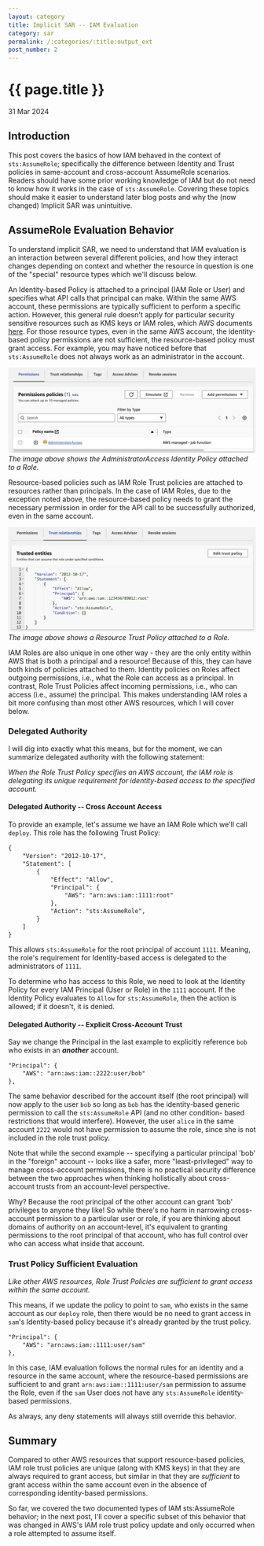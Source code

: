 ```yaml
---
layout: category
title: Implicit SAR -- IAM Evaluation
category: sar
permalink: /:categories/:title:output_ext
post_number: 2
---
```


{{ page.title }}
================

<p class="meta">31 Mar 2024</p>

## Introduction

This post covers the basics of how IAM behaved in the context of `sts:AssumeRole`; specifically the difference between Identity and Trust policies in same-account and cross-account AssumeRole scenarios. Readers should have some prior working knowledge of IAM but do not need to know how it works in the case of `sts:AssumeRole`. Covering these topics should make it easier to understand later blog posts and why the (now changed) Implicit SAR was unintuitive.

## AssumeRole Evaluation Behavior

To understand implicit SAR, we need to understand that IAM evaluation is an interaction between several different policies, and how they interact changes depending on context and whether the resource in question is one of the "special" resource types which we'll discuss below.

An Identity-based Policy is attached to a principal (IAM Role or User) and specifies what API calls that principal can make. Within the same AWS account, these permissions are typically sufficient to perform a specific action. However, this general rule doesn't apply for particular security sensitive resources such as KMS keys or IAM roles, which AWS documents [here](https://docs.aws.amazon.com/IAM/latest/UserGuide/reference_policies_evaluation-logic.html#policy-eval-denyallow). For those resource types, even in the same AWS account, the identity-based policy permissions are not sufficient, the resource-based policy must grant access. For example, you may have noticed before that `sts:AssumeRole` does not always work as an administrator in the account.

![Administrator Identity Policy](/images/sar-admin-identity-policy-2.png)
*The image above shows the AdministratorAccess Identity Policy attached to a Role.*

Resource-based policies such as IAM Role Trust policies are attached to resources rather than principals. In the case of IAM Roles, due to the exception noted above, the resource-based policy needs to grant the necessary permission in order for the API call to be successfully authorized, even in the same account.

![Root Trust Policy](/images/sar-role-trust-policy.png)
*The image above shows a Resource Trust Policy attached to a Role.*

IAM Roles are also unique in one other way - they are the only entity within AWS that is both a principal and a resource! Because of this, they can have both kinds of policies attached to them. Identity policies on Roles affect outgoing permissions, i.e., what the Role can access as a principal. In contrast, Role Trust Policies affect incoming permissions, i.e., who can access (i.e., assume) the principal. This makes understanding IAM roles a bit more confusing than most other AWS resources, which I will cover below.

### Delegated Authority

I will dig into exactly what this means, but for the moment, we can summarize delegated authority with the following statement:

*When the Role Trust Policy specifies an AWS account, the IAM role is delegating its unique requirement for identity-based access to the specified account.*

#### Delegated Authority -- Cross Account Access

To provide an example, let's assume we have an IAM Role which we'll call `deploy`. This role has the following Trust Policy:

```json5
{
    "Version": "2012-10-17",
    "Statement": [
        {
            "Effect": "Allow",
            "Principal": {
                "AWS": "arn:aws:iam::1111:root"
            },
            "Action": "sts:AssumeRole",
        }
    ]
}
```

This allows `sts:AssumeRole` for the root principal of account `1111`. Meaning, the role's requirement for Identity-based access is delegated to the administrators of `1111`.

To determine who has access to this Role, we need to look at the Identity Policy for every IAM Principal (User or Role) in the `1111` account. If the Identity Policy evaluates to `Allow` for `sts:AssumeRole`, then the action is allowed; if it doesn't, it is denied.

#### Delegated Authority -- Explicit Cross-Account Trust

Say we change the Principal in the last example to explicitly reference `bob` who exists in an ***another*** account.

```json5
"Principal": {
    "AWS": "arn:aws:iam::2222:user/bob"
},
```

The same behavior described for the account itself (the root principal) will now apply to the user `bob` so long as `bob` has the identity-based generic permission to call the `sts:AssumeRole` API (and no other condition- based restrictions that would interfere). However, the user `alice` in the same account `2222` would not have permission to assume the role, since she is not included in the role trust policy.

Note that while the second example -- specifying a particular principal 'bob' in the "foreign" account -- looks like a safer, more "least-privileged" way to manage cross-account permissions, there is no practical security difference between the two approaches when thinking holistically about cross-account trusts from an account-level perspective.

Why? Because the root principal of the other account can grant 'bob' privileges to anyone they like! So while there's no harm in narrowing cross-account permission to a particular user or role, if you are thinking about domains of authority on an account-level, it's equivalent to granting permissions to the root principal of that account, who has full control over who can access what inside that account.

### Trust Policy Sufficient Evaluation

*Like other AWS resources, Role Trust Policies are sufficient to grant access within the same account.*

This means, if we update the policy to point to `sam`, who exists in the same account as our `deploy` role, then there would be no need to grant access in `sam`'s Identity-based policy because it's already granted by the trust policy.

```json5
"Principal": {
    "AWS": "arn:aws:iam::1111:user/sam"
},
```

In this case, IAM evaluation follows the normal rules for an identity and a resource in the same account, where the resource-based permissions are sufficient to and grant `arn:aws:iam::1111:user/sam` permission to assume the Role, even if the `sam` User does not have any `sts:AssumeRole` identity-based permissions.

As always, any deny statements will always still override this behavior.

## Summary

Compared to other AWS resources that support resource-based policies, IAM role trust policies are unique (along with KMS keys) in that they are always required to grant access, but similar in that they are *sufficient* to grant access within the same account even in the absence of corresponding identity-based permissions.

So far, we covered the two documented types of IAM sts:AssumeRole behavior; in the next post, I'll cover a specific subset of this behavior that was changed in AWS's IAM role trust policy update and only occurred when a role attempted to assume itself.
